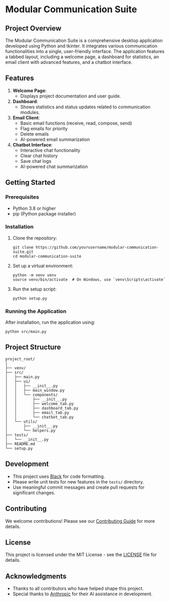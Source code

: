 # Modular Communication Suite

## Project Overview

The Modular Communication Suite is a comprehensive desktop application developed using Python and tkinter. It integrates various communication functionalities into a single, user-friendly interface. The application features a tabbed layout, including a welcome page, a dashboard for statistics, an email client with advanced features, and a chatbot interface.

## Features

1. **Welcome Page**: 
    - Displays project documentation and user guide.
2. **Dashboard**: 
    - Shows statistics and status updates related to communication modules.
3. **Email Client**:
   - Basic email functions (receive, read, compose, send)
   - Flag emails for priority
   - Delete emails
   - AI-powered email summarization
4. **Chatbot Interface**:
   - Interactive chat functionality
   - Clear chat history
   - Save chat logs
   - AI-powered chat summarization

## Getting Started

### Prerequisites

- Python 3.8 or higher
- pip (Python package installer)

### Installation

1. Clone the repository:
   ```
   git clone https://github.com/yourusername/modular-communication-suite.git
   cd modular-communication-suite
   ```

2. Set up a virtual environment:
   ```
   python -m venv venv
   source venv/bin/activate  # On Windows, use `venv\Scripts\activate`
   ```

3. Run the setup script:
   ```
   python setup.py
   ```

### Running the Application

After installation, run the application using:

```
python src/main.py
```

## Project Structure

```
project_root/
│
├── venv/
├── src/
│   ├── main.py
│   ├── ui/
│   │   ├── __init__.py
│   │   ├── main_window.py
│   │   └── components/
│   │       ├── __init__.py
│   │       ├── welcome_tab.py
│   │       ├── dashboard_tab.py
│   │       ├── email_tab.py
│   │       └── chatbot_tab.py
│   └── utils/
│       ├── __init__.py
│       └── helpers.py
├── tests/
│   └── __init__.py
├── README.md
└── setup.py
```

## Development

- This project uses [Black](https://github.com/psf/black) for code formatting.
- Please write unit tests for new features in the `tests/` directory.
- Use meaningful commit messages and create pull requests for significant changes.

## Contributing

We welcome contributions! Please see our [Contributing Guide](CONTRIBUTING.md) for more details.

## License

This project is licensed under the MIT License - see the [LICENSE](LICENSE) file for details.

## Acknowledgments

- Thanks to all contributors who have helped shape this project.
- Special thanks to [Anthropic](https://www.anthropic.com) for their AI assistance in development.